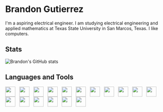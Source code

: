 # Brandon Gutierrez

I'm a aspiring electrical engineer. I am studying electrical engineering and applied mathematics at Texas State University in San Marcos, Texas. I like computers.

## Stats
![Brandon's GitHub stats](https://github-readme-stats.vercel.app/api?username=gutibran&show_icons=true&theme=highcontrast)

## Languages and Tools
<img align="left" src="https://cdn.jsdelivr.net/gh/devicons/devicon@latest/icons/python/python-original.svg" height="32px" width="32px" style="padding-right:10px;" />
<img align="left" src="https://cdn.jsdelivr.net/gh/devicons/devicon@latest/icons/bash/bash-original.svg" height="32px" width="32px" style="padding-right:10px;" />
<img align="left" src="https://cdn.jsdelivr.net/gh/devicons/devicon@latest/icons/powershell/powershell-original.svg" height="32px" width="32px" style="padding-right:10px;" />
<img align="left" src="https://cdn.jsdelivr.net/gh/devicons/devicon@latest/icons/html5/html5-original.svg" height="32px" width="32px" style="padding-right:10px;" />
<img align="left" src="https://cdn.jsdelivr.net/gh/devicons/devicon@latest/icons/css3/css3-original.svg" height="32px" width="32px" style="padding-right:10px;" />
<img align="left" src="https://cdn.jsdelivr.net/gh/devicons/devicon@latest/icons/javascript/javascript-original.svg" height="32px" width="32px" style="padding-right:10px;" />
<img align="left" src="https://cdn.jsdelivr.net/gh/devicons/devicon@latest/icons/nodejs/nodejs-original-wordmark.svg" height="32px" width="32px" style="padding-right:10px;" />
<img align="left" src="https://cdn.jsdelivr.net/gh/devicons/devicon@latest/icons/postgresql/postgresql-original-wordmark.svg" height="32px" width="32px" style="padding-right:10px;" />          
<img align="left" src="https://cdn.jsdelivr.net/gh/devicons/devicon@latest/icons/neovim/neovim-original.svg" height="32px" width="32px" style="padding-right:10px;" />
<img align="left" src="https://cdn.jsdelivr.net/gh/devicons/devicon@latest/icons/docker/docker-original.svg" height="32px" width="32px" style="padding-right:10px;" />        
<img align="left" src="https://cdn.jsdelivr.net/gh/devicons/devicon@latest/icons/debian/debian-original-wordmark.svg" height="32px" width="32px" style="padding-right:10px;" />
<img align="left" src="https://cdn.jsdelivr.net/gh/devicons/devicon@latest/icons/archlinux/archlinux-original-wordmark.svg" height="32px" width="32px" style="padding-right:10px;" />
<img align="left" src="https://cdn.jsdelivr.net/gh/devicons/devicon@latest/icons/linux/linux-original.svg" height="32px" width="32px" style="padding-right:10px;" />
<img align="left" src="https://cdn.jsdelivr.net/gh/devicons/devicon@latest/icons/nginx/nginx-original.svg" height="32px" width="32px" style="padding-right:10px;" />
<img align="left" src="https://cdn.jsdelivr.net/gh/devicons/devicon@latest/icons/git/git-original.svg" height="32px" width="32px" style="padding-right:10px;" />
<img align="left" src="https://cdn.jsdelivr.net/gh/devicons/devicon@latest/icons/cplusplus/cplusplus-original.svg" height="32px" width="32px" style="padding-right:10px;" />
<img align="left" src="https://cdn.jsdelivr.net/gh/devicons/devicon@latest/icons/c/c-original.svg" height="32px" width="32px" style="padding-right:10px;" />
